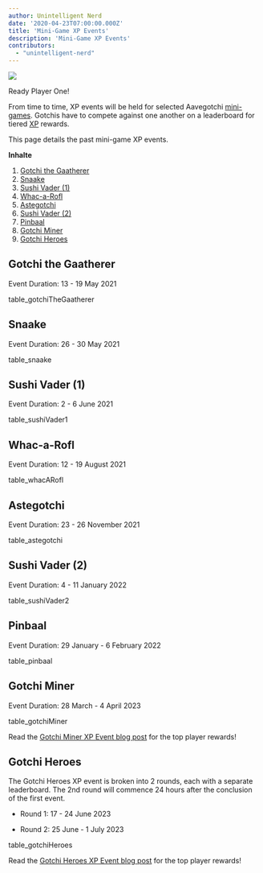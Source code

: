 ```yaml
---
author: Unintelligent Nerd
date: '2020-04-23T07:00:00.000Z'
title: 'Mini-Game XP Events'
description: 'Mini-Game XP Events'
contributors:
  - "unintelligent-nerd"
---
```


<div class="headerImageContainer">
<img class="headerImage" src="/minigame-xp-events/Aarcade_Machine.png">
<p class="headerImageText">Ready Player One!</p>
</div>

From time to time, XP events will be held for selected Aavegotchi [mini-games](/minigames). Gotchis have to compete against one another on a leaderboard for tiered [XP](/xp) rewards.

This page details the past mini-game XP events.

<div class="contentsBox">

**Inhalte**

<ol>
<li><a href=#gotchi-the-gaatherer>Gotchi the Gaatherer</a></li>
<li><a href=#snaake>Snaake</a></li>
<li><a href=#sushi-vader--1->Sushi Vader (1)</a></li>
<li><a href=#whac-a-rofl>Whac-a-Rofl</a></li>
<li><a href=#astegotchi>Astegotchi</a></li>
<li><a href=#sushi-vader--2->Sushi Vader (2)</a></li>
<li><a href=#pinbaal>Pinbaal</a></li>
<li><a href=#gotchi-miner>Gotchi Miner</a></li>
<li><a href=#gotchi-heroes>Gotchi Heroes</a></li>
</ol>

</div>

## Gotchi the Gaatherer

Event Duration: 13 - 19 May 2021

table_gotchiTheGaatherer

## Snaake

Event Duration: 26 - 30 May 2021

table_snaake

## Sushi Vader (1)

Event Duration: 2 - 6 June 2021

table_sushiVader1

## Whac-a-Rofl

Event Duration: 12 - 19 August 2021

table_whacARofl

## Astegotchi

Event Duration: 23 - 26 November 2021

table_astegotchi

## Sushi Vader (2)

Event Duration: 4 - 11 January 2022

table_sushiVader2

## Pinbaal

Event Duration: 29 January - 6 February 2022

table_pinbaal

## Gotchi Miner

Event Duration: 28 March - 4 April 2023

table_gotchiMiner

Read the [Gotchi Miner XP Event blog post](https://blog.aavegotchi.com/gotchi-miner-launches/) for the top player rewards!

## Gotchi Heroes

The Gotchi Heroes XP event is broken into 2 rounds, each with a separate leaderboard. The 2nd round will commence 24 hours after the conclusion of the first event.

* Round 1: 17 - 24 June 2023

* Round 2: 25 June - 1 July 2023

table_gotchiHeroes

Read the [Gotchi Heroes XP Event blog post](https://blog.aavegotchi.com/gotchi-heroes-debuts-xp-tournament-on-june-17-earn-xp-rewards-ghst-and-exclusive-packs/) for the top player rewards!